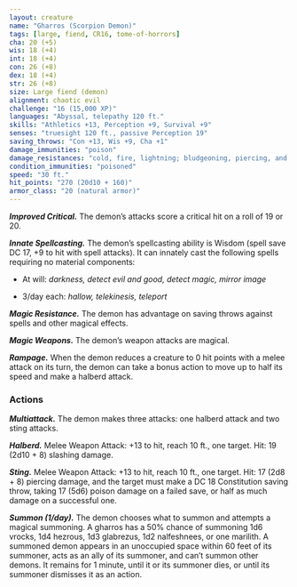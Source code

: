 ```yaml
---
layout: creature
name: "Gharros (Scorpion Demon)"
tags: [large, fiend, CR16, tome-of-horrors]
cha: 20 (+5)
wis: 18 (+4)
int: 18 (+4)
con: 26 (+8)
dex: 18 (+4)
str: 26 (+8)
size: Large fiend (demon)
alignment: chaotic evil
challenge: "16 (15,000 XP)"
languages: "Abyssal, telepathy 120 ft."
skills: "Athletics +13, Perception +9, Survival +9"
senses: "truesight 120 ft., passive Perception 19"
saving_throws: "Con +13, Wis +9, Cha +1"
damage_immunities: "poison"
damage_resistances: "cold, fire, lightning; bludgeoning, piercing, and slashing from nonmagical weapons"
condition_immunities: "poisoned"
speed: "30 ft."
hit_points: "270 (20d10 + 160)"
armor_class: "20 (natural armor)"
---
```


***Improved Critical.*** The demon’s attacks score a critical hit on a roll of
19 or 20.

***Innate Spellcasting.*** The demon’s spellcasting ability is Wisdom (spell
save DC 17, +9 to hit with spell attacks). It can innately cast the following
spells requiring no material components:

* At will: <i>darkness, detect evil and good, detect magic, mirror image</i>

* 3/day each: <i>hallow, telekinesis, teleport</i>

***Magic Resistance.*** The demon has advantage on saving throws against
spells and other magical effects.

***Magic Weapons.*** The demon’s weapon attacks are magical.

***Rampage.*** When the demon reduces a creature to 0 hit points with a
melee attack on its turn, the demon can take a bonus action to move up to
half its speed and make a halberd attack.

### Actions

***Multiattack.*** The demon makes three attacks: one halberd attack and
two sting attacks.

***Halberd.*** Melee Weapon Attack: +13 to hit, reach 10 ft., one target. Hit: 19 (2d10 + 8) slashing damage.

***Sting.*** Melee Weapon Attack: +13 to hit, reach 10 ft., one target. Hit: 17 (2d8 + 8) piercing damage, and the target must make a DC 18 Constitution saving throw, taking 17 (5d6) poison damage on a failed save, or half as much damage on a successful one.

***Summon (1/day).*** The demon chooses what to summon and attempts a
magical summoning.
A gharros has a 50% chance of summoning 1d6 vrocks, 1d4 hezrous,
1d3 glabrezus, 1d2 nalfeshnees, or one marilith.
A summoned demon appears in an unoccupied space within 60 feet of
its summoner, acts as an ally of its summoner, and can’t summon other
demons. It remains for 1 minute, until it or its summoner dies, or until its
summoner dismisses it as an action.
